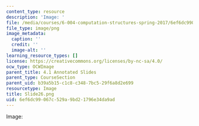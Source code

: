 ```yaml
---
content_type: resource
description: 'Image: '
file: /media/courses/6-004-computation-structures-spring-2017/6ef6dc99067c529a9bd21796e34da9ad_Slide26.png
file_type: image/png
image_metadata:
  caption: ''
  credit: ''
  image-alt: ''
learning_resource_types: []
license: https://creativecommons.org/licenses/by-nc-sa/4.0/
ocw_type: OCWImage
parent_title: 4.1 Annotated Slides
parent_type: CourseSection
parent_uid: b39a5b15-c1c8-c348-7bc5-29f6a8d2e699
resourcetype: Image
title: Slide26.png
uid: 6ef6dc99-067c-529a-9bd2-1796e34da9ad
---
```

Image: 
